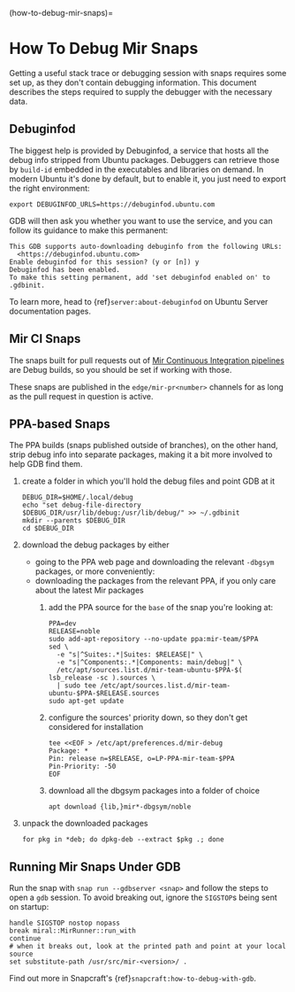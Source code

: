 (how-to-debug-mir-snaps)=

# How To Debug Mir Snaps

Getting a useful stack trace or debugging session with snaps requires some set up, as they don't contain debugging information.
This document describes the steps required to supply the debugger with the necessary data.

## Debuginfod

The biggest help is provided by Debuginfod, a service that hosts all the debug info stripped from Ubuntu packages.
Debuggers can retrieve those by `build-id` embedded in the executables and libraries on demand.
In modern Ubuntu it's done by default, but to enable it, you just need to export the right environment:

```shell
export DEBUGINFOD_URLS=https://debuginfod.ubuntu.com
```

GDB will then ask you whether you want to use the service, and you can follow its guidance to make this permanent:

```
This GDB supports auto-downloading debuginfo from the following URLs:
  <https://debuginfod.ubuntu.com>
Enable debuginfod for this session? (y or [n]) y
Debuginfod has been enabled.
To make this setting permanent, add 'set debuginfod enabled on' to .gdbinit.
```

To learn more, head to {ref}`server:about-debuginfod` on Ubuntu Server documentation pages.

## Mir CI Snaps

The snaps built for pull requests out of [Mir Continuous Integration pipelines](https://github.com/canonical/mir/blob/main/.github/workflows/snap.yml#L72-L76) are Debug builds,
so you should be set if working with those.

These snaps are published in the `edge/mir-pr<number>` channels for as long as the pull request in question is active.

## PPA-based Snaps

The PPA builds (snaps published outside of branches), on the other hand, strip debug info into separate packages, making it a bit more involved to help GDB find them.

1. create a folder in which you'll hold the debug files and point GDB at it

   ```
   DEBUG_DIR=$HOME/.local/debug
   echo "set debug-file-directory $DEBUG_DIR/usr/lib/debug:/usr/lib/debug/" >> ~/.gdbinit
   mkdir --parents $DEBUG_DIR
   cd $DEBUG_DIR
   ```

1. download the debug packages by either

   - going to the PPA web page and downloading the relevant `-dbgsym` packages, or more conveniently:
   - downloading the packages from the relevant PPA, if you only care about the latest Mir packages
     1. add the PPA source for the `base` of the snap you're looking at:

        ```shell
        PPA=dev
        RELEASE=noble
        sudo add-apt-repository --no-update ppa:mir-team/$PPA
        sed \
          -e "s|^Suites:.*|Suites: $RELEASE|" \
          -e "s|^Components:.*|Components: main/debug|" \
          /etc/apt/sources.list.d/mir-team-ubuntu-$PPA-$( lsb_release -sc ).sources \
          | sudo tee /etc/apt/sources.list.d/mir-team-ubuntu-$PPA-$RELEASE.sources
        sudo apt-get update
        ```

     1. configure the sources' priority down, so they don't get considered for installation

        ```shell
        tee <<EOF > /etc/apt/preferences.d/mir-debug
        Package: *
        Pin: release n=$RELEASE, o=LP-PPA-mir-team-$PPA
        Pin-Priority: -50
        EOF
        ```

     1. download all the dbgsym packages into a folder of choice

        ```shell
        apt download {lib,}mir*-dbgsym/noble
        ```

1. unpack the downloaded packages

   ```shell
   for pkg in *deb; do dpkg-deb --extract $pkg .; done
   ```

## Running Mir Snaps Under GDB

Run the snap with `snap run --gdbserver <snap>` and follow the steps to open a `gdb` session.
To avoid breaking out, ignore the `SIGSTOP`s being sent on startup:

```gdb
handle SIGSTOP nostop nopass
break miral::MirRunner::run_with
continue
# when it breaks out, look at the printed path and point at your local source
set substitute-path /usr/src/mir-<version>/ .
```

Find out more in Snapcraft's {ref}`snapcraft:how-to-debug-with-gdb`.
